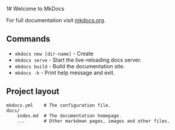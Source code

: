 1# Welcome to MkDocs

For full documentation visit [mkdocs.org](https://www.mkdocs.org).

## Commands

* `mkdocs new [dir-name]` - Create
* `mkdocs serve` - Start the live-reloading docs server.
* `mkdocs build` - Build the documentation site.
* `mkdocs -h` - Print help message and exit.

## Project layout

    mkdocs.yml    # The configuration file.
    docs/
        index.md  # The documentation homepage.
        ...       # Other markdown pages, images and other files.
